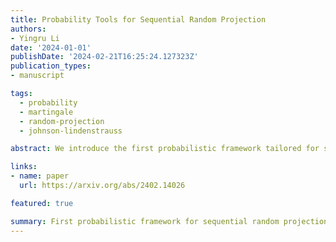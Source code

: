 ```yaml
---
title: Probability Tools for Sequential Random Projection
authors:
- Yingru Li
date: '2024-01-01'
publishDate: '2024-02-21T16:25:24.127323Z'
publication_types:
- manuscript

tags:
  - probability
  - martingale
  - random-projection
  - johnson-lindenstrauss

abstract: We introduce the first probabilistic framework tailored for sequential random projection, an approach rooted in the challenges of sequential decision-making under uncertainty. The analysis is complicated by the sequential dependence and high-dimensional nature of random variables, a byproduct of the adaptive mechanisms inherent in sequential decision processes. Our work features a novel construction of a stopped process, facilitating the analysis of a sequence of concentration events that are interconnected in a sequential manner. By employing the method of mixtures within a self-normalized process, derived from the stopped process, we achieve a desired non-asymptotic probability bound. This bound represents a non-trivial martingale extension of the Johnson-Lindenstrauss (JL) lemma, marking a pioneering contribution to the literature on random projection and sequential analysis.

links:
- name: paper
  url: https://arxiv.org/abs/2402.14026

featured: true

summary: First probabilistic framework for sequential random projection, an approach rooted in the challenges of sequential decision-making under uncertainty; A non-trivial martingale extension of Johnson-Lindenstrauss (JL) to sequentially adaptive data processes.
---
```

